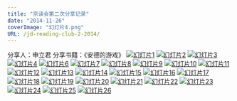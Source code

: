 ```yaml
---
title: "京读会第二次分享记录"
date: "2014-11-26"
coverImage: "幻灯片4.png"
URL: /jd-reading-club-2-2014/
---
```


分享人：申立君 分享书籍：《安德的游戏》 [![幻灯片1](/wp-content/uploads/2014/11/幻灯片1-1024x682.png)](/wp-content/uploads/2014/11/幻灯片1.png) [![幻灯片2](/wp-content/uploads/2014/11/幻灯片2-1024x682.png)](/wp-content/uploads/2014/11/幻灯片2.png) [![幻灯片3](/wp-content/uploads/2014/11/幻灯片3-1024x682.png)](/wp-content/uploads/2014/11/幻灯片3.png)  [![幻灯片4](/wp-content/uploads/2014/11/幻灯片4-1024x682.png)](/wp-content/uploads/2014/11/幻灯片4.png) [![幻灯片6](/wp-content/uploads/2014/11/幻灯片6-1024x682.png)](/wp-content/uploads/2014/11/幻灯片6.png) [![幻灯片7](/wp-content/uploads/2014/11/幻灯片7-1024x682.png)](/wp-content/uploads/2014/11/幻灯片7.png) [![幻灯片8](/wp-content/uploads/2014/11/幻灯片8-1024x682.png)](/wp-content/uploads/2014/11/幻灯片8.png) [![幻灯片9](/wp-content/uploads/2014/11/幻灯片9-1024x682.png)](/wp-content/uploads/2014/11/幻灯片9.png) [![幻灯片10](/wp-content/uploads/2014/11/幻灯片10-1024x682.png)](/wp-content/uploads/2014/11/幻灯片10.png) [![幻灯片11](/wp-content/uploads/2014/11/幻灯片11-1024x682.png)](/wp-content/uploads/2014/11/幻灯片11.png) [![幻灯片12](/wp-content/uploads/2014/11/幻灯片12-1024x682.png)](/wp-content/uploads/2014/11/幻灯片12.png) [![幻灯片13](/wp-content/uploads/2014/11/幻灯片13-1024x682.png)](/wp-content/uploads/2014/11/幻灯片13.png) [![幻灯片14](/wp-content/uploads/2014/11/幻灯片14-1024x682.png)](/wp-content/uploads/2014/11/幻灯片14.png) [![幻灯片15](/wp-content/uploads/2014/11/幻灯片15-1024x682.png)](/wp-content/uploads/2014/11/幻灯片15.png) [![幻灯片16](/wp-content/uploads/2014/11/幻灯片16-1024x682.png)](/wp-content/uploads/2014/11/幻灯片16.png) [![幻灯片17](/wp-content/uploads/2014/11/幻灯片17-1024x682.png)](/wp-content/uploads/2014/11/幻灯片17.png) [![幻灯片18](/wp-content/uploads/2014/11/幻灯片18-1024x682.png)](/wp-content/uploads/2014/11/幻灯片18.png) [![幻灯片19](/wp-content/uploads/2014/11/幻灯片19-1024x682.png)](/wp-content/uploads/2014/11/幻灯片19.png) [![幻灯片20](/wp-content/uploads/2014/11/幻灯片20-1024x682.png)](/wp-content/uploads/2014/11/幻灯片20.png) [![幻灯片21](/wp-content/uploads/2014/11/幻灯片21-1024x682.png)](/wp-content/uploads/2014/11/幻灯片21.png) [![幻灯片22](/wp-content/uploads/2014/11/幻灯片22-1024x682.png)](/wp-content/uploads/2014/11/幻灯片22.png) [![幻灯片23](/wp-content/uploads/2014/11/幻灯片23-1024x682.png)](/wp-content/uploads/2014/11/幻灯片23.png) [![幻灯片24](/wp-content/uploads/2014/11/幻灯片24-1024x682.png)](/wp-content/uploads/2014/11/幻灯片24.png) [![幻灯片25](/wp-content/uploads/2014/11/幻灯片25-1024x682.png)](/wp-content/uploads/2014/11/幻灯片25.png) [![幻灯片26](/wp-content/uploads/2014/11/幻灯片26-1024x682.png)](/wp-content/uploads/2014/11/幻灯片26.png)

